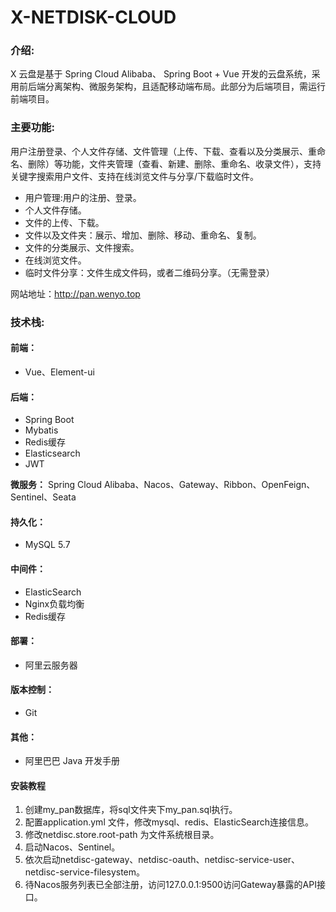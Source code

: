 # X-NETDISK-CLOUD

### 介绍:

X 云盘是基于 Spring Cloud Alibaba、 Spring Boot + Vue 开发的云盘系统，采用前后端分离架构、微服务架构，且适配移动端布局。此部分为后端项目，需运行前端项目。

### 主要功能:

用户注册登录、个人文件存储、文件管理（上传、下载、查看以及分类展示、重命名、删除）等功能，文件夹管理（查看、新建、删除、重命名、收录文件），支持关键字搜索用户文件、支持在线浏览文件与分享/下载临时文件。

- 用户管理:用户的注册、登录。
- 个人文件存储。
- 文件的上传、下载。
- 文件以及文件夹：展示、增加、删除、移动、重命名、复制。
- 文件的分类展示、文件搜索。
- 在线浏览文件。
- 临时文件分享：文件生成文件码，或者二维码分享。（无需登录）

网站地址：http://pan.wenyo.top

### 技术栈:

#### 前端：

- Vue、Element-ui

#### 后端：

- Spring Boot
- Mybatis
- Redis缓存
- Elasticsearch 
- JWT

**微服务：** Spring Cloud Alibaba、Nacos、Gateway、Ribbon、OpenFeign、Sentinel、Seata

#### 持久化：

- MySQL 5.7

#### 中间件：

- ElasticSearch
- Nginx负载均衡
- Redis缓存

#### 部署：

- 阿里云服务器

#### 版本控制：

- Git

#### 其他：

- 阿里巴巴 Java 开发手册


#### 安装教程

1.  创建my_pan数据库，将sql文件夹下my_pan.sql执行。
2.  配置application.yml 文件，修改mysql、redis、ElasticSearch连接信息。
3.  修改netdisc.store.root-path 为文件系统根目录。
4.  启动Nacos、Sentinel。
5.  依次启动netdisc-gateway、netdisc-oauth、netdisc-service-user、netdisc-service-filesystem。
6.  待Nacos服务列表已全部注册，访问127.0.0.1:9500访问Gateway暴露的API接口。
